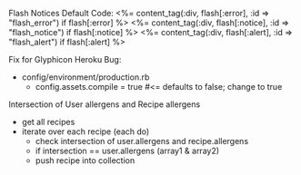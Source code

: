 Flash Notices Default Code: 
  <%= content_tag(:div, flash[:error], :id => "flash_error") if flash[:error] %>
  <%= content_tag(:div, flash[:notice], :id => "flash_notice") if flash[:notice] %>
  <%= content_tag(:div, flash[:alert], :id => "flash_alert") if flash[:alert] %>

Fix for Glyphicon Heroku Bug:
- config/environment/production.rb
  - config.assets.compile = true #<= defaults to false; change to true

Intersection of User allergens and Recipe allergens
  - get all recipes
  - iterate over each recipe (each do)
    - check intersection of user.allergens and recipe.allergens
    - if intersection == user.allergens (array1 & array2)
    - push recipe into collection